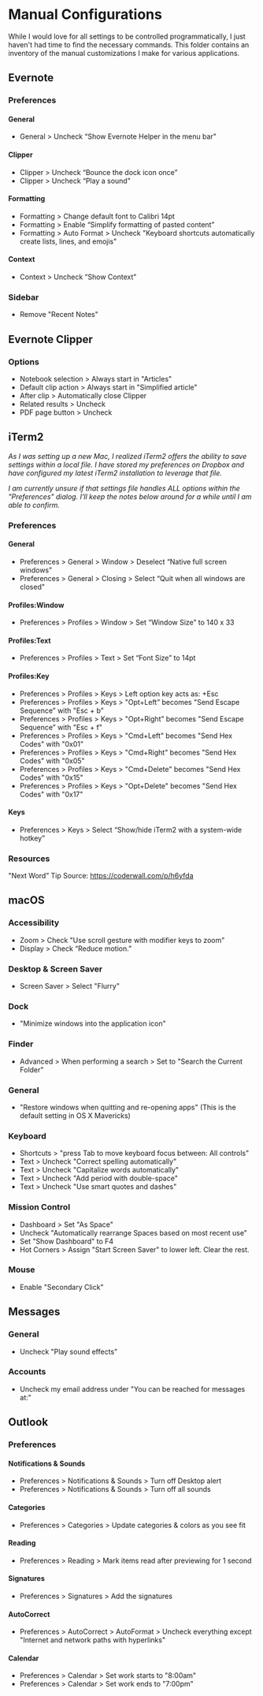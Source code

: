 # Manual Configurations
While I would love for all settings to be controlled programmatically, I just
haven't had time to find the necessary commands. This folder contains an
inventory of the manual customizations I make for various applications.


## Evernote

### Preferences

#### General
* General > Uncheck “Show Evernote Helper in the menu bar"

#### Clipper
* Clipper > Uncheck “Bounce the dock icon once”
* Clipper > Uncheck “Play a sound"

#### Formatting
* Formatting > Change default font to Calibri 14pt
* Formatting > Enable “Simplify formatting of pasted content”
* Formatting > Auto Format > Uncheck "Keyboard shortcuts automatically create lists, lines, and emojis"

#### Context
* Context > Uncheck “Show Context"

### Sidebar
* Remove "Recent Notes"


## Evernote Clipper

### Options
* Notebook selection > Always start in "Articles"
* Default clip action > Always start in "Simplified article"
* After clip > Automatically close Clipper
* Related results > Uncheck
* PDF page button > Uncheck


## iTerm2
*As I was setting up a new Mac, I realized iTerm2 offers the ability to save settings
within a local file. I have stored my preferences on Dropbox and have configured
my latest iTerm2 installation to leverage that file.*

*I am currently unsure if that settings file handles ALL options within the
"Preferences" dialog. I'll keep the notes below around for a while until
I am able to confirm.*

### Preferences

#### General
* Preferences > General > Window > Deselect “Native full screen windows”
* Preferences > General > Closing > Select “Quit when all windows are closed"

#### Profiles:Window
* Preferences > Profiles > Window > Set “Window Size” to 140 x 33

#### Profiles:Text
* Preferences > Profiles > Text > Set “Font Size” to 14pt

#### Profiles:Key
* Preferences > Profiles > Keys > Left option key acts as: +Esc
* Preferences > Profiles > Keys > "Opt+Left” becomes "Send Escape Sequence” with "Esc + b”
* Preferences > Profiles > Keys > "Opt+Right” becomes "Send Escape Sequence” with "Esc + f"
* Preferences > Profiles > Keys > "Cmd+Left" becomes "Send Hex Codes" with "0x01"
* Preferences > Profiles > Keys > "Cmd+Right" becomes "Send Hex Codes" with "0x05"
* Preferences > Profiles > Keys > "Cmd+Delete" becomes "Send Hex Codes" with "0x15"
* Preferences > Profiles > Keys > "Opt+Delete" becomes "Send Hex Codes" with "0x17"

#### Keys
* Preferences > Keys > Select “Show/hide iTerm2 with a system-wide hotkey”

### Resources
"Next Word” Tip Source: https://coderwall.com/p/h6yfda


## macOS

### Accessibility
* Zoom > Check "Use scroll gesture with modifier keys to zoom"
* Display > Check “Reduce motion.”

### Desktop & Screen Saver
* Screen Saver > Select "Flurry"

### Dock
* "Minimize windows into the application icon"

### Finder
* Advanced > When performing a search > Set to "Search the Current Folder"

### General
* "Restore windows when quitting and re-opening apps" (This is the default setting in OS X Mavericks)

### Keyboard
* Shortcuts > "press Tab to move keyboard focus between: All controls"
* Text > Uncheck "Correct spelling automatically"
* Text > Uncheck "Capitalize words automatically"
* Text > Uncheck "Add period with double-space"
* Text > Uncheck "Use smart quotes and dashes"

### Mission Control
* Dashboard > Set "As Space"
* Uncheck "Automatically rearrange Spaces based on most recent use"
* Set "Show Dashboard" to F4
* Hot Corners > Assign "Start Screen Saver" to lower left. Clear the rest.

### Mouse
* Enable "Secondary Click"


## Messages

### General
* Uncheck "Play sound effects"

### Accounts
* Uncheck my email address under "You can be reached for messages at:"


## Outlook

### Preferences

#### Notifications & Sounds
* Preferences > Notifications & Sounds > Turn off Desktop alert
* Preferences > Notifications & Sounds > Turn off all sounds

#### Categories
* Preferences > Categories > Update categories & colors as you see fit

#### Reading
* Preferences > Reading > Mark items read after previewing for 1 second

#### Signatures
* Preferences > Signatures > Add the signatures

#### AutoCorrect
* Preferences > AutoCorrect > AutoFormat > Uncheck everything except "Internet and network paths with hyperlinks"

#### Calendar
* Preferences > Calendar > Set work starts to "8:00am"
* Preferences > Calendar > Set work ends to "7:00pm"
